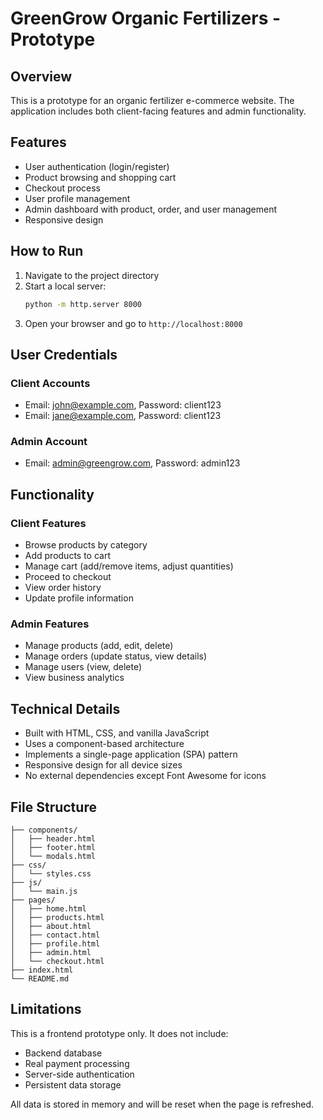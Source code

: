 # GreenGrow Organic Fertilizers - Prototype

## Overview
This is a prototype for an organic fertilizer e-commerce website. The application includes both client-facing features and admin functionality.

## Features
- User authentication (login/register)
- Product browsing and shopping cart
- Checkout process
- User profile management
- Admin dashboard with product, order, and user management
- Responsive design

## How to Run
1. Navigate to the project directory
2. Start a local server:
   ```bash
   python -m http.server 8000
   ```
3. Open your browser and go to `http://localhost:8000`

## User Credentials
### Client Accounts
- Email: john@example.com, Password: client123
- Email: jane@example.com, Password: client123

### Admin Account
- Email: admin@greengrow.com, Password: admin123

## Functionality
### Client Features
- Browse products by category
- Add products to cart
- Manage cart (add/remove items, adjust quantities)
- Proceed to checkout
- View order history
- Update profile information

### Admin Features
- Manage products (add, edit, delete)
- Manage orders (update status, view details)
- Manage users (view, delete)
- View business analytics

## Technical Details
- Built with HTML, CSS, and vanilla JavaScript
- Uses a component-based architecture
- Implements a single-page application (SPA) pattern
- Responsive design for all device sizes
- No external dependencies except Font Awesome for icons

## File Structure
```
├── components/
│   ├── header.html
│   ├── footer.html
│   └── modals.html
├── css/
│   └── styles.css
├── js/
│   └── main.js
├── pages/
│   ├── home.html
│   ├── products.html
│   ├── about.html
│   ├── contact.html
│   ├── profile.html
│   ├── admin.html
│   └── checkout.html
├── index.html
└── README.md
```

## Limitations
This is a frontend prototype only. It does not include:
- Backend database
- Real payment processing
- Server-side authentication
- Persistent data storage

All data is stored in memory and will be reset when the page is refreshed.